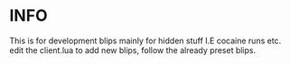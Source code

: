 # INFO

This is for development blips mainly for hidden stuff I.E cocaine runs etc. edit the client.lua to add new blips, follow the already preset blips.